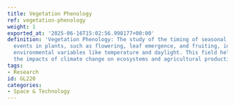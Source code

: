 ```yaml
---
title: Vegetation Phenology
ref: vegetation-phenology
weight: 1
exported_at: '2025-06-16T15:02:56.998177+00:00'
definition: 'Vegetation Phenology: The study of the timing of seasonal biological
  events in plants, such as flowering, leaf emergence, and fruiting, in relation to
  environmental variables like temperature and daylight. This field helps in understanding
  the impacts of climate change on ecosystems and agricultural productivity.'
tags:
- Research
id: GL220
categories:
- Space & Technology
---
```


